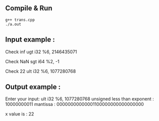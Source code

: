 ## Compile & Run 

```
g++ trans.cpp
./a.out
```
## Input example :
Check inf
ugt i32 %6, 2146435071

Check NaN
sgt i64 %2, -1

Check 22
ult i32 %6, 1077280768

## Output example : 
Enter your input: ult i32 %6, 1077280768
unsigned less than
exponent : 10000000011
mantissa : 00000000000001100000000000000000

x value is : 22
